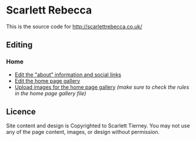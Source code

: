 
Scarlett Rebecca
================

This is the source code for http://scarlettrebecca.co.uk/


Editing
-------

### Home

- [Edit the "about" information and social links](https://github.com/scarlettrebecca/website/edit/gh-pages/_data/author.yml)
- [Edit the home page gallery](https://github.com/scarlettrebecca/website/edit/gh-pages/_data/work.yml)
- [Upload images for the home page gallery](https://github.com/scarlettrebecca/website/upload/gh-pages/image) _(make sure to check the rules in the home page gallery file)_


Licence
-------

Site content and design is Copyrighted to Scarlett Tierney. You may not use any of the page content, images, or design without permission.
